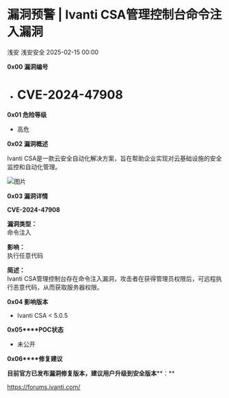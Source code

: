 #  漏洞预警 | Ivanti CSA管理控制台命令注入漏洞   
浅安  浅安安全   2025-02-15 00:00  
  
**0x00 漏洞编号**  
- # CVE-2024-47908  
  
**0x01 危险等级**  
- 高危  
  
**0x02 漏洞概述**  
  
Ivanti CSA是一款云安全自动化解决方案，旨在帮助企业实现对云基础设施的安全监控和自动化管理。  
  
![图片](https://mmbiz.qpic.cn/sz_mmbiz_png/7stTqD182SVjR0a11MK0DTHc9DqsMz38YVicDmjsBO1OeiboEwlqfUMXj47ibSgRTQFicC5vdckgWDu5DBFibJn8uwQ/640?wx_fmt=png&wxfrom=5&wx_lazy=1&wx_co=1&tp=webp "")  
  
**0x03 漏洞详情**  
  
**CVE-2024-47908**  
  
**漏洞类型：**  
命令注入  
  
**影响：**  
执行任意代码  
  
**简述：**  
Ivanti CSA管理控制台存在命令注入漏洞，攻击者在获得管理员权限后，可远程执行恶意代码，从而获取服务器权限。  
  
**0x04 影响版本**  
- Ivanti CSA < 5.0.5  
  
**0x05****POC状态**  
- 未公开  
  
**0x06****修复建议**  
  
**目前官方已发布漏洞修复版本，建议用户升级到安全版本****：**  
  
https://forums.ivanti.com/  
  
  
  
